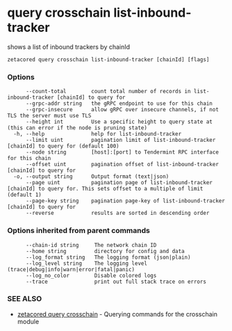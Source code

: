 # query crosschain list-inbound-tracker

shows a list of inbound trackers by chainId

```
zetacored query crosschain list-inbound-tracker [chainId] [flags]
```

### Options

```
      --count-total        count total number of records in list-inbound-tracker [chainId] to query for
      --grpc-addr string   the gRPC endpoint to use for this chain
      --grpc-insecure      allow gRPC over insecure channels, if not TLS the server must use TLS
      --height int         Use a specific height to query state at (this can error if the node is pruning state)
  -h, --help               help for list-inbound-tracker
      --limit uint         pagination limit of list-inbound-tracker [chainId] to query for (default 100)
      --node string        [host]:[port] to Tendermint RPC interface for this chain 
      --offset uint        pagination offset of list-inbound-tracker [chainId] to query for
  -o, --output string      Output format (text|json) 
      --page uint          pagination page of list-inbound-tracker [chainId] to query for. This sets offset to a multiple of limit (default 1)
      --page-key string    pagination page-key of list-inbound-tracker [chainId] to query for
      --reverse            results are sorted in descending order
```

### Options inherited from parent commands

```
      --chain-id string     The network chain ID
      --home string         directory for config and data 
      --log_format string   The logging format (json|plain) 
      --log_level string    The logging level (trace|debug|info|warn|error|fatal|panic) 
      --log_no_color        Disable colored logs
      --trace               print out full stack trace on errors
```

### SEE ALSO

* [zetacored query crosschain](zetacored_query_crosschain.md)	 - Querying commands for the crosschain module

